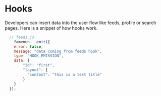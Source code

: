 # Hooks

Developers can insert data into the user flow like feeds, profile or search pages. Here is a snippet of how hooks work.

``` js
  // feeds.js
  __famenun__.emit({
    error: false,
    message: "data coming from feeds hook",
    type: "HOOK_EMISSION",
    data: {
        "id": "first",
        "layout": {
          "content": "this is a test title"
        }
    }
  });
```